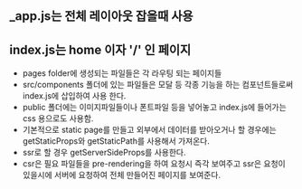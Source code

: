 ## _app.js는 전체 레이아웃 잡을때 사용
## index.js는 home 이자 '/' 인 페이지
- pages folder에 생성되는 파일들은 각 라우팅 되는 페이지들
- src/components 폴더에 있는 파일들은 모달 등 각종 기능을 하는 컴포넌트들로써 index.js에 삽입하여 사용 한다.
- public 폴더에는 이미지파일들이나 폰트파일 등을 넣어놓고 index.js에 들어가는 css 용으로도 사용함.
- 기본적으로 static page를 만들고 외부에서 데이터를 받아오거나 할 경우에는 getStaticProps와 getStaticPath를 사용해서 가져온다.
- ssr로 할 경우 getServerSideProps를 사용한다.
- csr은 필요 파일들을 pre-rendering을 하여 요청시 즉각 보여주고 ssr은 요청이 있을시에 서버에 요청하여 전체 만들어진 페이지를 보여준다.

